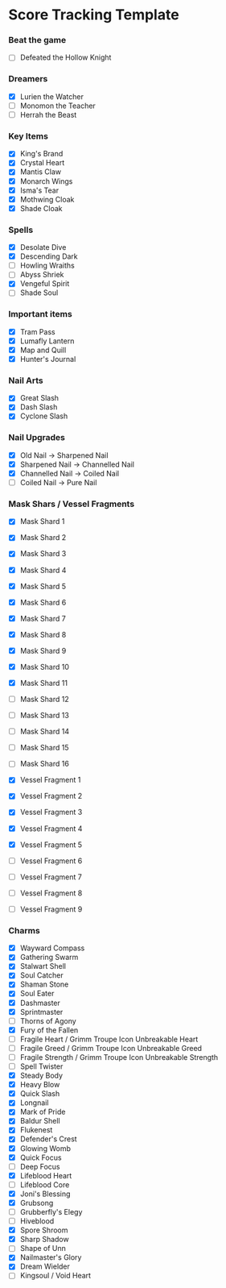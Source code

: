 # Score Tracking Template

### Beat the game

- [ ] Defeated the Hollow Knight

### Dreamers

- [x] Lurien the Watcher
- [ ] Monomon the Teacher
- [ ] Herrah the Beast

### Key Items

- [x] King's Brand
- [x] Crystal Heart
- [x] Mantis Claw
- [x] Monarch Wings
- [x] Isma's Tear
- [x] Mothwing Cloak
- [x] Shade Cloak

### Spells

- [x] Desolate Dive
- [x] Descending Dark
- [ ] Howling Wraiths
- [ ] Abyss Shriek
- [x] Vengeful Spirit
- [ ] Shade Soul

### Important items

- [x] Tram Pass
- [x] Lumafly Lantern
- [x] Map and Quill
- [x] Hunter's Journal

### Nail Arts

- [x] Great Slash
- [x] Dash Slash
- [x] Cyclone Slash

### Nail Upgrades

- [x] Old Nail -> Sharpened Nail
- [x] Sharpened Nail -> Channelled Nail
- [x] Channelled Nail -> Coiled Nail
- [ ] Coiled Nail -> Pure Nail

### Mask Shars / Vessel Fragments

- [x] Mask Shard 1
- [x] Mask Shard 2
- [x] Mask Shard 3
- [x] Mask Shard 4
- [x] Mask Shard 5
- [x] Mask Shard 6
- [x] Mask Shard 7
- [x] Mask Shard 8
- [x] Mask Shard 9
- [x] Mask Shard 10
- [x] Mask Shard 11
- [ ] Mask Shard 12
- [ ] Mask Shard 13
- [ ] Mask Shard 14
- [ ] Mask Shard 15
- [ ] Mask Shard 16
- [x] Vessel Fragment 1
- [x] Vessel Fragment 2
- [x] Vessel Fragment 3
- [x] Vessel Fragment 4
- [x] Vessel Fragment 5
- [ ] Vessel Fragment 6
- [ ] Vessel Fragment 7
- [ ] Vessel Fragment 8
- [ ] Vessel Fragment 9


### Charms

- [x] Wayward Compass
- [x] Gathering Swarm
- [x] Stalwart Shell
- [x] Soul Catcher
- [x] Shaman Stone
- [x] Soul Eater
- [x] Dashmaster
- [x] Sprintmaster
- [ ] Thorns of Agony
- [x] Fury of the Fallen
- [ ] Fragile Heart / Grimm Troupe Icon Unbreakable Heart
- [ ] Fragile Greed / Grimm Troupe Icon Unbreakable Greed
- [ ] Fragile Strength / Grimm Troupe Icon Unbreakable Strength
- [ ] Spell Twister
- [x] Steady Body
- [x] Heavy Blow
- [x] Quick Slash
- [x] Longnail
- [x] Mark of Pride
- [x] Baldur Shell
- [x] Flukenest
- [x] Defender's Crest
- [x] Glowing Womb
- [x] Quick Focus
- [ ] Deep Focus
- [x] Lifeblood Heart
- [ ] Lifeblood Core
- [x] Joni's Blessing
- [x] Grubsong
- [ ] Grubberfly's Elegy
- [ ] Hiveblood
- [x] Spore Shroom
- [x] Sharp Shadow
- [ ] Shape of Unn
- [x] Nailmaster's Glory
- [x] Dream Wielder
- [ ] Kingsoul / Void Heart
